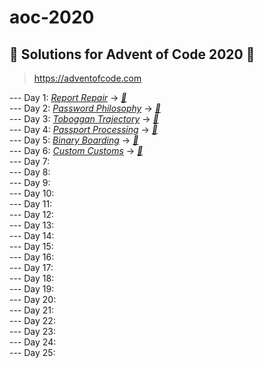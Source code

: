 # aoc-2020
## :christmas_tree: Solutions for Advent of Code 2020 :christmas_tree:  
> https://adventofcode.com  
 
  
 --- Day 1: [*Report Repair*](https://github.com/ivapanic/aoc-2020/blob/main/day1/Day%201%20-%20Advent%20of%20Code%202020.pdf) -> [*:sparkler:*](./day1/day1.cpp)    
 --- Day 2: [*Password Philosophy*](https://github.com/ivapanic/aoc-2020/blob/main/day2/Day%202%20-%20Advent%20of%20Code%202020.pdf) -> [*:sparkler:*](./day2/day2.cpp)  
 --- Day 3: [*Toboggan Trajectory*](https://github.com/ivapanic/aoc-2020/blob/main/day3/Day%203%20-%20Advent%20of%20Code%202020.pdf) -> [*:sparkler:*](./day3/day3.cpp)  
 --- Day 4: [*Passport Processing*](https://github.com/ivapanic/aoc-2020/blob/main/day4/Day%204%20-%20Advent%20of%20Code%202020.pdf) -> [*:sparkler:*](./day4/day4.cpp)  
 --- Day 5: [*Binary Boarding*](https://github.com/ivapanic/aoc-2020/blob/main/day5/Day%205%20-%20Advent%20of%20Code%202020.pdf) -> [*:sparkler:*](./day5/day5.cpp)    
 --- Day 6:  [*Custom Customs*](https://github.com/ivapanic/aoc-2020/blob/main/day6/Day%206%20-%20Advent%20of%20Code%202020.pdf) -> [*:sparkler:*](./day6/day6.cpp)   
 --- Day 7:  
 --- Day 8:  
 --- Day 9:  
 --- Day 10:  
 --- Day 11:  
 --- Day 12:  
 --- Day 13:  
 --- Day 14:  
 --- Day 15:  
 --- Day 16:  
 --- Day 17:  
 --- Day 18:  
 --- Day 19:  
 --- Day 20:  
 --- Day 21:  
 --- Day 22:  
 --- Day 23:  
 --- Day 24:  
 --- Day 25:  
